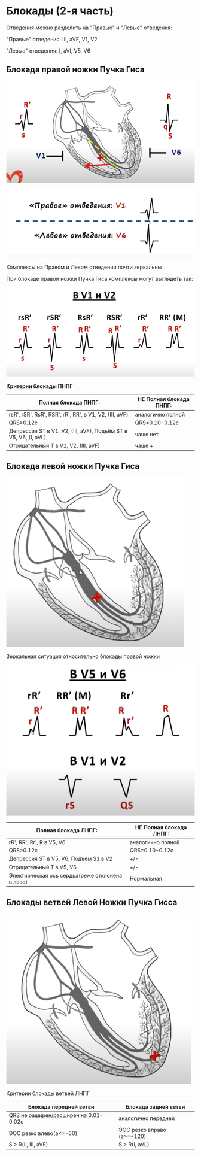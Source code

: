 # Блокады (2-я часть)

Отведения можно разделить на "Правые" и "Левые" отведения:

"Правые" отведения: III, aVF, V1, V2

"Левые" отведения: I, aVl, V5, V6

## Блокада правой ножки Пучка Гиса

![](images/2020-11-01-22-08-18.png)

![](images/2020-11-01-22-12-37.png)

Комплексы на Правом и Левом отведении почти зеркальны

При блокаде правой ножки Пучка Гиса комплексы могут выглядеть так:

![](images/2020-11-01-22-13-26.png)

**Критерии блокады ПНПГ**

|Полная блокада ПНПГ:|НЕ Полная блокада ПНПГ:|
|---|---|
|rsR', rSR', RsR', RSR', rR', RR', в V1, V2, (III, aVF)| аналогично полной |
| QRS>0.12с  | QRS=0.10-0.12c  |
| Депрессия ST в V1, V2, (III, aVF), Подъём ST в V5, V6, (I, aVL)  | чаще нет  |
| Отрицательный T в V1, V2, (III, aVF)  | чаще +  |

## Блокада левой ножки Пучка Гиса

![](images/2020-11-01-22-23-17.png)

Зеркальная ситуация относительно блокады правой ножки

![](images/2020-11-01-22-23-41.png)

|Полная блокада ЛНПГ:|НЕ Полная блокада ЛНПГ:|
|---|---|
| rR', RR', Rr', R в V5, V6| аналогично полной |
| QRS>0.12с  | QRS=0.10-0.12c  |
| Депрессия ST в V5, V6, Подъём S1 в V2  | +/- |
| Отрицательный T в V5, V6 | +/-  |
| Электирческая ось сердца(реже отклонена в лево) | Нормальная  |


## Блокады ветвей Левой Ножки Пучка Гисса

![](images/2020-11-01-22-52-10.png)

Критерии блокады ветвей ЛНПГ

| Блокада передней ветви | Блокада задней ветви|
|---|---|
| QRS не раширен/расширен на 0.01-0.02c| аналогично передней |
| ЭОС резко влево(a<=-60) | ЭОС резко вправо (a>=+120)  |
| S > R(II, III, aVF)  | S > R(I, aVL) |

